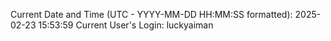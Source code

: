 Current Date and Time (UTC - YYYY-MM-DD HH:MM:SS formatted): 2025-02-23 15:53:59
Current User's Login: luckyaiman
